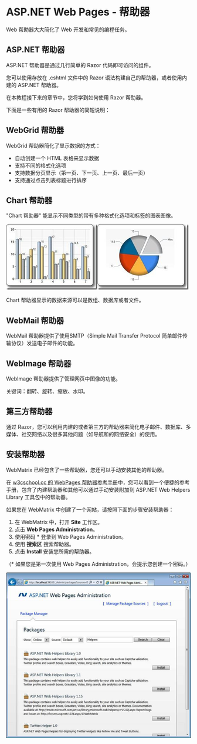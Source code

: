 
# ASP.NET Web Pages - 帮助器

Web 帮助器大大简化了 Web 开发和常见的编程任务。

## ASP.NET 帮助器

ASP.NET 帮助器是通过几行简单的 Razor 代码即可访问的组件。

您可以使用存放在 .cshtml 文件中的 Razor 语法构建自己的帮助器，或者使用内建的 ASP.NET 帮助器。

在本教程接下来的章节中，您将学到如何使用 Razor 帮助器。

下面是一些有用的 Razor 帮助器的简短说明：

## WebGrid 帮助器

WebGrid 帮助器简化了显示数据的方式：

*   自动创建一个 HTML 表格来显示数据
*   支持不同的格式化选项
*   支持数据分页显示（第一页、下一页、上一页、最后一页）
*   支持通过点击列表标题进行排序

## Chart 帮助器

"Chart 帮助器" 能显示不同类型的带有多种格式化选项和标签的图表图像。

![chart](../img/06.jpg)![chart](../img/07.jpg)

Chart 帮助器显示的数据来源可以是数组、数据库或者文件。

## WebMail 帮助器

WebMail 帮助器提供了使用SMTP（Simple Mail Transfer Protocol 简单邮件传输协议）发送电子邮件的功能。

## WebImage 帮助器

WebImage 帮助器提供了管理网页中图像的功能。

关键词：翻转、旋转、缩放、水印。

## 第三方帮助器

通过 Razor，您可以利用内建的或者第三方的帮助器来简化电子邮件、数据库、多媒体、社交网络以及很多其他问题（如导航和的网络安全）的使用。

## 安装帮助器

WebMatrix 已经包含了一些帮助器，您还可以手动安装其他的帮助器。

在 [w3cschool.cc 的 WebPages 帮助器参考手册](webpages-ref-helpers.html)中，您可以看到一个便捷的参考手册，包含了内建帮助器和其他可以通过手动安装附加到 ASP.NET Web Helpers Library 工具包中的帮助器。

如果您在 WebMatrix 中创建了一个网站，请按照下面的步骤安装帮助器：

1.  在 WebMatrix 中，打开 **Site** 工作区。
2.  点击 **Web Pages Administration**。
3.  使用密码 * 登录到 Web Pages Administration。
4.  使用 **搜索区** 搜索帮助器。
5.  点击 **Install** 安装您所需的帮助器。

（* 如果您是第一次使用 Web Pages Administration，会提示您创建一个密码。）

![](../img/04.jpg)

